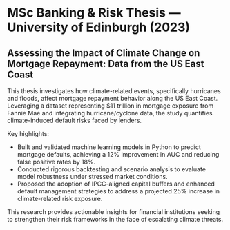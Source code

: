 # MSc Banking & Risk Thesis — University of Edinburgh (2023)

## Assessing the Impact of Climate Change on Mortgage Repayment: Data from the US East Coast

This thesis investigates how climate-related events, specifically hurricanes and floods, affect mortgage repayment behavior along the US East Coast. Leveraging a dataset representing $11 trillion in mortgage exposure from Fannie Mae and integrating hurricane/cyclone data, the study quantifies climate-induced default risks faced by lenders.

Key highlights:
- Built and validated machine learning models in Python to predict mortgage defaults, achieving a 12% improvement in AUC and reducing false positive rates by 18%.
- Conducted rigorous backtesting and scenario analysis to evaluate model robustness under stressed market conditions.
- Proposed the adoption of IPCC-aligned capital buffers and enhanced default management strategies to address a projected 25% increase in climate-related risk exposure.

This research provides actionable insights for financial institutions seeking to strengthen their risk frameworks in the face of escalating climate threats.

